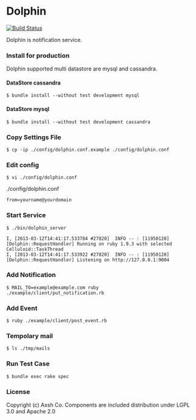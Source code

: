 # Dolphin

[![Build Status](https://travis-ci.org/axsh/wakame-dolphin.png?branch=master)](https://travis-ci.org/axsh/wakame-dolphin)

Dolphin is notification service.

### Install for production

Dolphin supported multi datastore are mysql and cassandra.

#### DataStore cassandra
```
$ bundle install --without test development mysql
```

#### DataStore mysql
```
$ bundle install --without test development cassandra
```

### Copy Settings File

```
$ cp -ip ./config/dolphin.conf.example ./config/dolphin.conf
```

### Edit config

```
$ vi ./config/dolphin.conf
```

./config/dolphin.conf
```
from=yourname@yourdomain
```

### Start Service

```
$ ./bin/dolphin_server
```

```
I, [2013-03-12T14:41:17.533784 #27820]  INFO -- : [11950120] [Dolphin::RequestHandler] Running on ruby 1.9.3 with selected Celluloid::TaskThread
I, [2013-03-12T14:41:17.533922 #27820]  INFO -- : [11950120] [Dolphin::RequestHandler] Listening on http://127.0.0.1:9004
```

### Add Notification

```
$ MAIL_TO=example@example.com ruby ./example/client/put_notification.rb
```

### Add Event

```
$ ruby ./example/client/post_event.rb
```

### Tempolary mail

```
$ ls ./tmp/mails
```

### Run Test Case

```
$ bundle exec rake spec
```

### License

Copyright (c) Axsh Co. Components are included distribution under LGPL 3.0 and Apache 2.0
